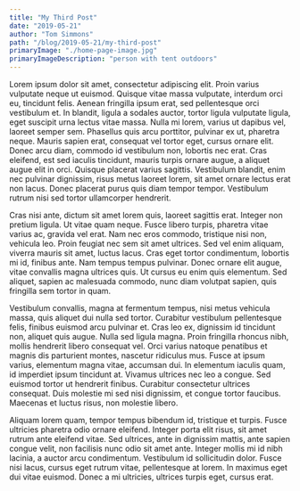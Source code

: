 ```yaml
---
title: "My Third Post"
date: "2019-05-21"
author: "Tom Simmons"
path: "/blog/2019-05-21/my-third-post"
primaryImage: "./home-page-image.jpg"
primaryImageDescription: "person with tent outdoors"
---
```


Lorem ipsum dolor sit amet, consectetur adipiscing elit. Proin varius vulputate neque ut euismod. Quisque vitae massa vulputate, interdum orci eu, tincidunt felis. Aenean fringilla ipsum erat, sed pellentesque orci vestibulum et. In blandit, ligula a sodales auctor, tortor ligula vulputate ligula, eget suscipit urna lectus vitae massa. Nulla mi lorem, varius ut dapibus vel, laoreet semper sem. Phasellus quis arcu porttitor, pulvinar ex ut, pharetra neque. Mauris sapien erat, consequat vel tortor eget, cursus ornare elit. Donec arcu diam, commodo id vestibulum non, lobortis nec erat. Cras eleifend, est sed iaculis tincidunt, mauris turpis ornare augue, a aliquet augue elit in orci. Quisque placerat varius sagittis. Vestibulum blandit, enim nec pulvinar dignissim, risus metus laoreet lorem, sit amet ornare lectus erat non lacus. Donec placerat purus quis diam tempor tempor. Vestibulum rutrum nisi sed tortor ullamcorper hendrerit.

Cras nisi ante, dictum sit amet lorem quis, laoreet sagittis erat. Integer non pretium ligula. Ut vitae quam neque. Fusce libero turpis, pharetra vitae varius ac, gravida vel erat. Nam nec eros commodo, tristique nisi non, vehicula leo. Proin feugiat nec sem sit amet ultrices. Sed vel enim aliquam, viverra mauris sit amet, luctus lacus. Cras eget tortor condimentum, lobortis mi id, finibus ante. Nam tempus tempus pulvinar. Donec ornare elit augue, vitae convallis magna ultrices quis. Ut cursus eu enim quis elementum. Sed aliquet, sapien ac malesuada commodo, nunc diam volutpat sapien, quis fringilla sem tortor in quam.

Vestibulum convallis, magna at fermentum tempus, nisi metus vehicula massa, quis aliquet dui nulla sed tortor. Curabitur vestibulum pellentesque felis, finibus euismod arcu pulvinar et. Cras leo ex, dignissim id tincidunt non, aliquet quis augue. Nulla sed ligula magna. Proin fringilla rhoncus nibh, mollis hendrerit libero consequat vel. Orci varius natoque penatibus et magnis dis parturient montes, nascetur ridiculus mus. Fusce at ipsum varius, elementum magna vitae, accumsan dui. In elementum iaculis quam, id imperdiet ipsum tincidunt at. Vivamus ultrices nec leo a congue. Sed euismod tortor ut hendrerit finibus. Curabitur consectetur ultrices consequat. Duis molestie mi sed nisi dignissim, et congue tortor faucibus. Maecenas et luctus risus, non molestie libero.

Aliquam lorem quam, tempor tempus bibendum id, tristique et turpis. Fusce ultricies pharetra odio ornare eleifend. Integer porta elit risus, sit amet rutrum ante eleifend vitae. Sed ultrices, ante in dignissim mattis, ante sapien congue velit, non facilisis nunc odio sit amet ante. Integer mollis mi id nibh lacinia, a auctor arcu condimentum. Vestibulum id sollicitudin dolor. Fusce nisi lacus, cursus eget rutrum vitae, pellentesque at lorem. In maximus eget dui vitae euismod. Donec a mi ultricies, ultrices turpis eget, cursus erat.
